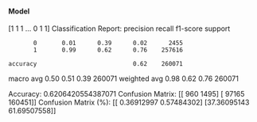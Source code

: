 #### Model
[1 1 1 ... 0 1 1]
Classification Report:
              precision    recall  f1-score   support

           0       0.01      0.39      0.02      2455
           1       0.99      0.62      0.76    257616

    accuracy                           0.62    260071
   macro avg       0.50      0.51      0.39    260071
weighted avg       0.98      0.62      0.76    260071

Accuracy: 0.6206420554387071
Confusion Matrix:
[[   960   1495]
 [ 97165 160451]]
Confusion Matrix (%):
[[ 0.36912997  0.57484302]
 [37.36095143 61.69507558]]
